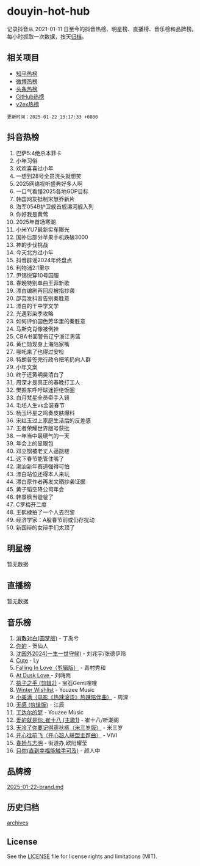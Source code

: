 # douyin-hot-hub

记录抖音从 2021-01-11 日至今的抖音热榜、明星榜、直播榜、音乐榜和品牌榜。每小时抓取一次数据，按天[归档](archives)。

## 相关项目

- [知乎热榜](https://github.com/lonnyzhang423/zhihu-hot-hub)
- [微博热榜](https://github.com/lonnyzhang423/weibo-hot-hub)
- [头条热榜](https://github.com/lonnyzhang423/toutiao-hot-hub)
- [GitHub热榜](https://github.com/lonnyzhang423/github-hot-hub)
- [v2ex热榜](https://github.com/lonnyzhang423/v2ex-hot-hub)


`更新时间：2025-01-22 13:17:33 +0800`

## 抖音热榜

1. 巴萨5:4绝杀本菲卡
1. 小年习俗
1. 欢欢喜喜过小年
1. 一想到28号全员洗头就想笑
1. 2025网络视听盛典好多人啊
1. 一口气看懂2025各地GDP目标
1. 韩国网友抵制宋慧乔新片
1. 海军054B护卫舰首舰漯河舰入列
1. 你好我是黄莺
1. 2025年首场寒潮
1. 小米YU7最新实车曝光
1. 国补后部分苹果手机跌破3000
1. 神的步伐挑战
1. 今天北方过小年
1. 抖音辟谣2024年终盘点
1. 利物浦2:1里尔
1. 尹锡悦穿10号囚服
1. 春晚特别单曲王菲新歌
1. 漂白编剧再回应被指抄袭
1. 邵芸发抖音告别秦胜意
1. 漂白的干中学文学
1. 光遇彩染季攻略
1. 如何评价国色芳华里的秦胜意
1. 马斯克肖像被倒挂
1. CBA书面警告辽宁浙江男篮
1. 黄仁勋现身上海陆家嘴
1. 哪吒来了也得过安检
1. 特朗普签完行政令把笔扔向人群
1. 小年文案
1. 终于还黄明昊清白了
1. 周深才是真正的春晚打工人
1. 樊振东呼吁球迷拒绝饭圈
1. 白月梵星全员牵手入镜
1. 毛坯人生vs金装春节
1. 杨玉环星之鸣奏皮肤爆料
1. 宋红玉过上家庭生活后的反差感
1. 王者荣耀世界版号获批
1. 一年当中最硬气的一天
1. 年会上的显眼包
1. 邓立钢被老丈人逼跳楼
1. 这下春节能管住嘴了
1. 潮汕新年赛道强得可怕
1. 漂白站位还得本人来玩
1. 漂白原作者再发文晒抄袭证据
1. 黄子韬空降公司年会
1. 韩景枫当爸爸了
1. C罗梅开二度
1. 王鹤棣拍了一个人去巴黎
1. 经济学家：A股春节前或仍存扰动
1. 新国辩的女辩手们太顶了

## 明星榜

暂无数据

## 直播榜

暂无数据

## 音乐榜

1. [消散对白(圆梦版)](https://sf5-hl-cdn-tos.douyinstatic.com/obj/tos-cn-ve-2774/og4jB5I5IizzoZVAAAzWgBMAsMDWoArfwBOiFs) - 丁禹兮
1. [你的](https://sf5-hl-cdn-tos.douyinstatic.com/obj/tos-cn-ve-2774/oYuIeKf42jB7sEV6B2upMdpYAgfrQWj0FeRegh) - 贺仙人
1. [沈园外2024(一生一世守候)](https://sf5-hl-cdn-tos.douyinstatic.com/obj/tos-cn-ve-2774/oAIYMHGCmKaYKFDd6FZBf9AfMfx1eErAAEJAFH) - 刘兆宇/张德伊玲
1. [Cute](https://sf5-hl-cdn-tos.douyinstatic.com/obj/tos-cn-ve-2774/o4IbIzHWKAAB4wsS5qMBRiiAlEBGTpQRNfFvuo) - Ly
1. [Falling In Love（剪辑版）](https://sf5-hl-cdn-tos.douyinstatic.com/obj/tos-cn-ve-2774/o8ajpA8zzgBPahbBIO8AcKGBLJezFCRd1wfP9f) - 青村秀和
1. [ At Dusk  Love ](https://sf5-hl-cdn-tos.douyinstatic.com/obj/tos-cn-ve-2774/o8CrpCf5CaYgI4ZrtQgMQAFEfuGqNnRSDQAPBc) - 刘嗨雨
1. [执子之手 (剪辑2)](https://sf5-hl-cdn-tos.douyinstatic.com/obj/tos-cn-ve-2774/oUoZLQjCc31XzqsBnBQUNgeKtYPBcgbFDwtfcu) - 宝石Gem\哩哩
1. [Winter Wishlist](https://sf5-hl-cdn-tos.douyinstatic.com/obj/tos-cn-ve-2774/oIIgUOeamCFCVAzxN6MFRLIBlLGpUqQxeeHrLE) - Youzee Music
1. [小美满（电影《热辣滚烫》热辣陪伴曲）](https://sf5-hl-cdn-tos.douyinstatic.com/obj/tos-cn-ve-2774/o0GAn2lSgfZIDUgtevCGDQYnFg4CwnrBaxbTZL) - 周深
1. [无感 (剪辑版)](https://sf5-hl-cdn-tos.douyinstatic.com/obj/tos-cn-ve-2774/o0eIsUzJBDlQaQFC5OFlgbMEZC1TFYBftOBn6p) - 江辰
1. [丁达尔的梦](https://sf5-hl-cdn-tos.douyinstatic.com/obj/tos-cn-ve-2774/oMU3WirUZBVQkAC9ccG5P2IQirziZM2RTInUY) - Youzee Music
1. [爱的就是你_崔十八 (主歌1)](https://sf3-cdn-tos.douyinstatic.com/obj/tos-cn-ve-2774/oI5BO5DhFZ6UTcNCnZaOCBLtZ7WIMQGfgnXf5E) - 崔十八/听潮阁
1. [天冷了你要记得穿秋裤（米三岁版）](https://sf3-cdn-tos.douyinstatic.com/obj/tos-cn-ve-2774/oQlIwVIDWiZ6BQilAorS7MA0AgCkQDvcZAdm1) - 米三岁
1. [开心往前飞（开心超人联盟主题曲）](https://sf5-hl-cdn-tos.douyinstatic.com/obj/tos-cn-ve-2774/9d8fb7c82cf1421fb93a9fe925275e0a) - VIVI
1. [春娇与志明](https://sf3-cdn-tos.douyinstatic.com/obj/tos-cn-ve-2774/e530d8fceb7044b39707d7f9ff54add1) - 街道办,欧阳耀莹
1. [只你(直到幸福能触手可及)](https://sf5-hl-cdn-tos.douyinstatic.com/obj/tos-cn-ve-2774/o0lBkRDzFTeaVSUz3ZZSCBVtZ5DIMQGfgmEAuE) - 颜人中

## 品牌榜

[2025-01-22-brand.md](archives/2025-01-22-brand.md)

## 历史归档

[archives](archives)

## License

See the [LICENSE](LICENSE) file for license rights and limitations (MIT).
